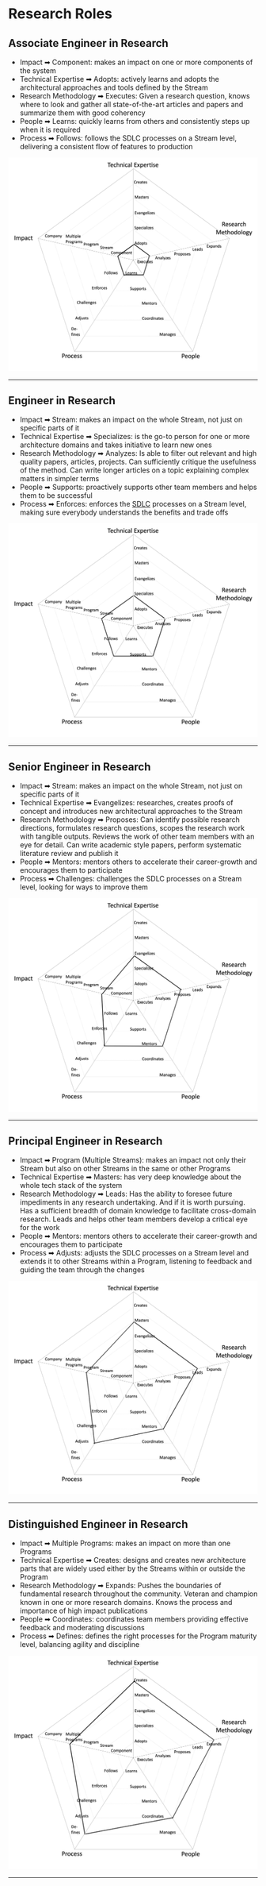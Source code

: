 # Research Roles

## Associate Engineer in Research

- <span className="axis">Impact</span> ➡ <span className="level">Component</span>: makes an impact on one or more components of the system
- <span className="axis">Technical Expertise</span> ➡ <span className="level">Adopts</span>: actively learns and adopts the architectural approaches and tools defined by the Stream
- <span className="axis">Research Methodology</span> ➡ <span className="level">Executes</span>: Given a research question, knows where to look and gather all state-of-the-art articles and papers and summarize them with good coherency
- <span className="axis">People</span> ➡ <span className="level">Learns</span>: quickly learns from others and consistently steps up when it is required
- <span className="axis">Process</span> 
➡ <span className="level">Follows</span>: follows the SDLC processes on a Stream level, delivering a consistent flow of features to production

![assets/01.assosiate-se-rnd.jpg](assets/01.assosiate-se-rnd.jpg)

---

## Engineer in Research

- <span className="axis">Impact</span> ➡ <span className="level">Stream</span>: makes an impact on the whole Stream, not just on specific parts of it
- <span className="axis">Technical Expertise</span> ➡ <span className="level">Specializes</span>: is the go-to person for one or more architecture domains and takes initiative to learn new ones
- <span className="axis">Research Methodology</span> ➡ <span className="level">Analyzes</span>: Is able to filter out relevant and high quality papers, articles, projects. Can sufficiently critique the usefulness of the method. Can write longer articles on a topic explaining complex matters in simpler terms
- <span className="axis">People</span> ➡ <span className="level">Supports</span>: proactively supports other team members and helps them to be successful
- <span className="axis">Process</span> ➡ <span className="level">Enforces</span>: enforces the [SDLC](#glossary) processes on a Stream level, making sure everybody understands the benefits and trade offs

![assets/02.se-rnd.jpg](assets/02.se-rnd.jpg)

---

## Senior Engineer in Research

- <span className="axis">Impact</span> ➡ <span className="level">Stream</span>: makes an impact on the whole Stream, not just on specific parts of it
- <span className="axis">Technical Expertise</span> ➡ <span className="level">Evangelizes</span>: researches, creates proofs of concept and introduces new architectural approaches to the Stream
- <span className="axis">Research Methodology</span> ➡ <span className="level">Proposes</span>: Can identify possible research directions, formulates research questions, scopes the research work with tangible outputs. Reviews the work of other team members with an eye for detail. Can write academic style papers, perform systematic literature review and publish it
- <span className="axis">People</span> ➡ <span className="level">Mentors</span>: mentors others to accelerate their career-growth and encourages them to participate
- <span className="axis">Process</span> ➡ <span className="level">Challenges</span>: challenges the SDLC processes on a Stream level, looking for ways to improve them

![assets/03.senior-se-rnd.jpg](assets/03.senior-se-rnd.jpg)

---

## Principal Engineer in Research

- <span className="axis">Impact</span> ➡ <span className="level">Program (Multiple Streams)</span>: makes an impact not only their Stream but also on other Streams in the same or other Programs
- <span className="axis">Technical Expertise</span> ➡ <span className="level">Masters</span>: has very deep knowledge about the whole tech stack of the system
- <span className="axis">Research Methodology</span> ➡ <span className="level">Leads</span>: Has the ability to foresee future impediments in any research undertaking. And if it is worth pursuing. Has a sufficient breadth of domain knowledge to facilitate cross-domain research. Leads and helps other team members develop a critical eye for the work
- <span className="axis">People</span> ➡ <span className="level">Mentors</span>: mentors others to accelerate their career-growth and encourages them to participate
- <span className="axis">Process</span> ➡ <span className="level">Adjusts</span>: adjusts the SDLC processes on a Stream level and extends it to other Streams within a Program, listening to feedback and guiding the team through the changes

![assets/04.principal-se-rnd.jpg](assets/04.principal-se-rnd.jpg)

---

## Distinguished Engineer in Research

- <span className="axis">Impact</span> ➡ <span className="level">Multiple Programs</span>: makes an impact on more than one Programs
- <span className="axis">Technical Expertise</span> ➡ <span className="level">Creates</span>: designs and creates new architecture parts that are widely used either by the Streams within or outside the Program
- <span className="axis">Research Methodology</span> ➡ <span className="level">Expands</span>: Pushes the boundaries of fundamental research throughout the community. Veteran and champion known in one or more research domains. Knows the process and importance of high impact publications
- <span className="axis">People</span> ➡ <span className="level">Coordinates</span>: coordinates team members providing effective feedback and moderating discussions
- <span className="axis">Process</span> ➡ <span className="level">Defines</span>: defines the right processes for the Program maturity level, balancing agility and discipline

![assets/05.distinguished-se-rnd.jpg](assets/05.distinguished-se-rnd.jpg)

---

